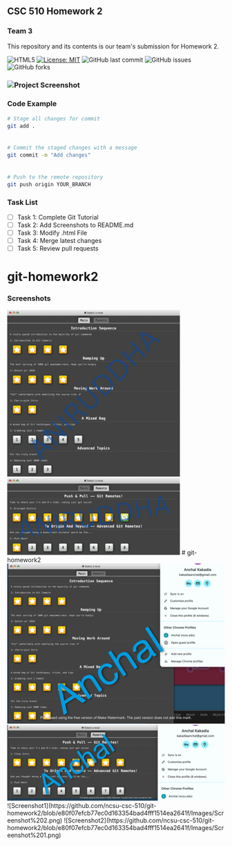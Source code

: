 ## CSC 510 Homework 2

### Team 3

This repository and its contents is our team's submission for Homework 2. 

![HTML5](https://img.shields.io/badge/html5-%23E34F26.svg?style=for-the-badge&logo=html5&logoColor=white) 
[![License: MIT](https://img.shields.io/badge/License-MIT-yellow.svg)](https://opensource.org/licenses/MIT)
![GitHub last commit](https://img.shields.io/github/last-commit/ncsu-csc-510/git-homework2)
![GitHub issues](https://img.shields.io/github/issues/ncsu-csc-510/git-homework2)
![GitHub forks](https://img.shields.io/github/forks/ncsu-csc-510/git-homework2)
<!-- [![GitHub branches](https://badgen.net/github/branches/Naereen/Strapdown.js)](https://github.com/Naereen/Strapdown.js/)
[![GitHub commits](https://badgen.net/github/commits/Naereen/Strapdown.js)](https://GitHub.com/Naereen/StrapDown.js/commit/) -->

### ![Project Screenshot](path/to/your/image.png)


### Code Example 

```sh
# Stage all changes for commit
git add .


# Commit the staged changes with a message
git commit -m "Add changes"


# Push to the remote repository
git push origin YOUR_BRANCH
```

### Task List

- [ ] Task 1: Complete Git Tutorial
- [ ] Task 2: Add Screenshots to README.md
- [ ] Task 3: Modify .html File
- [ ] Task 4: Merge latest changes
- [ ] Task 5: Review pull requests

# git-homework2

### Screenshots

<img src="https://github.com/ncsu-csc-510/git-homework2/blob/akulka24/img/screenshot1.png" width="400"/>

<img src="https://github.com/ncsu-csc-510/git-homework2/blob/akulka24/img/screenshot2.png" width="400"/>
# git-homework2

<img src="screenshots/Main_SS.png" alt="Git Tutorial Progress SS 1" />

<img src="screenshots/Remote_SS.png" alt="Git Tutorial Progress SS 2"/>
![Screenshot1](https://github.com/ncsu-csc-510/git-homework2/blob/e80f07efcb77ec0d163354bad4fff1514ea2641f/Images/Screenshot%202.png)
![Screenshot2](https://github.com/ncsu-csc-510/git-homework2/blob/e80f07efcb77ec0d163354bad4fff1514ea2641f/Images/Screenshot%201.png)
